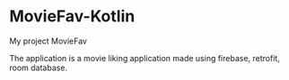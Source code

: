 # MovieFav-Kotlin
My project MovieFav

The application is a movie liking application made using firebase, retrofit, room database.
